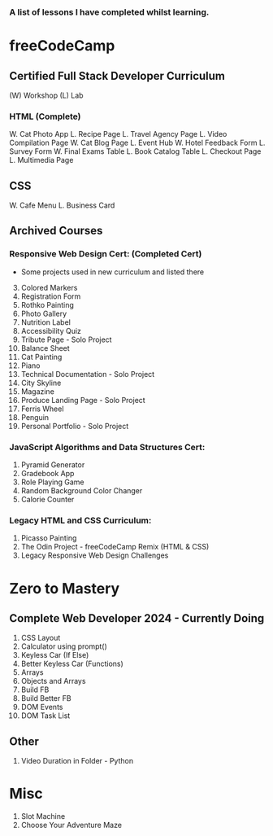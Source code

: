### A list of lessons I have completed whilst learning.

# freeCodeCamp

## Certified Full Stack Developer Curriculum
(W) Workshop  (L) Lab
### HTML  (Complete)
W. Cat Photo App
L. Recipe Page
L. Travel Agency Page
L. Video Compilation Page
W. Cat Blog Page
L. Event Hub
W. Hotel Feedback Form
L. Survey Form
W. Final Exams Table
L. Book Catalog Table
L. Checkout Page
L. Multimedia Page

## CSS
W. Cafe Menu
L. Business Card



## Archived Courses
### Responsive Web Design Cert: (Completed Cert)
* Some projects used in new curriculum and listed there
3. Colored Markers
4. Registration Form
6. Rothko Painting
7. Photo Gallery
8. Nutrition Label
9. Accessibility Quiz
10. Tribute Page - Solo Project
11. Balance Sheet
12. Cat Painting
13. Piano
14. Technical Documentation - Solo Project
15. City Skyline
16. Magazine
17. Produce Landing Page - Solo Project
18. Ferris Wheel
19. Penguin
20. Personal Portfolio - Solo Project
   
### JavaScript Algorithms and Data Structures Cert:
1. Pyramid Generator
2. Gradebook App
3. Role Playing Game
4. Random Background Color Changer
5. Calorie Counter

### Legacy HTML and CSS Curriculum:
1. Picasso Painting
2. The Odin Project - freeCodeCamp Remix (HTML & CSS)
3. Legacy Responsive Web Design Challenges



# Zero to Mastery

## Complete Web Developer 2024 - Currently Doing
1. CSS Layout
2. Calculator using prompt()
3. Keyless Car (If Else)
4. Better Keyless Car (Functions)
5. Arrays
6. Objects and Arrays
7. Build FB
8. Build Better FB
9. DOM Events
10. DOM Task List

## Other
1. Video Duration in Folder - Python



# Misc
1. Slot Machine
2. Choose Your Adventure Maze
